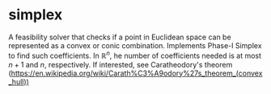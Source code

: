 # simplex
A feasibility solver that checks if a point in Euclidean space can be represented as a convex or conic combination. Implements Phase-I Simplex to find such coefficients.
In $\mathbb{R}^n$, he number of coefficients needed is at most $n+1$ and $n$, respectively. If interested, see Caratheodory's theorem (https://en.wikipedia.org/wiki/Carath%C3%A9odory%27s_theorem_(convex_hull))

